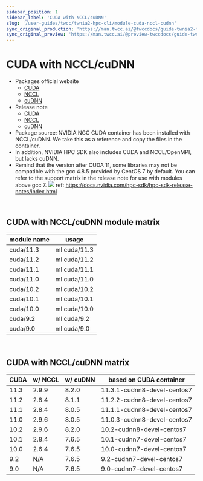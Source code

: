 ```yaml
---
sidebar_position: 1
sidebar_label: 'CUDA with NCCL/cuDNN'
slug: '/user-guides/twcc/twnia2-hpc-cli/module-cuda-nccl-cudnn'
sync_original_production: 'https://man.twcc.ai/@twccdocs/guide-twnia2-module-cuda-w-nccl-cudnn-zh' 
sync_original_preview: 'https://man.twcc.ai/@preview-twccdocs/guide-twnia2-module-cuda-w-nccl-cudnn-zh' 
---
```



# CUDA with NCCL/cuDNN

- Packages official website
  - [CUDA](https://developer.nvidia.com/cuda-zone)
  - [NCCL](https://developer.nvidia.com/nccl)
  - [cuDNN](https://developer.nvidia.com/cudnn)
- Release note
  - [CUDA](https://developer.nvidia.com/cuda-toolkit-archive)
  - [NCCL](https://docs.nvidia.com/deeplearning/nccl/archives/index.html)
  - [cuDNN](https://docs.nvidia.com/deeplearning/cudnn/release-notes/index.html)
- Package source: NVIDIA NGC CUDA container has been installed with NCCL/cuDNN. We take this as a reference and copy the files in the container.
- In addition, NVIDIA HPC SDK also includes CUDA and NCCL/OpenMPI, but lacks cuDNN.
- Remind that the version after CUDA 11, some libraries may not be compatible with the gcc 4.8.5 provided by CentOS 7 by default. You can refer to the support matrix in the release note for use with modules above gcc 7.
![](https://i.imgur.com/G4pwXr4.png)
ref: https://docs.nvidia.com/hpc-sdk/hpc-sdk-release-notes/index.html

<br/>


## CUDA with NCCL/cuDNN module matrix

| module name | usage        |
| ----------- | ------------ |
| cuda/11.3   | ml cuda/11.3 |
| cuda/11.2   | ml cuda/11.2 |
| cuda/11.1   | ml cuda/11.1 |
| cuda/11.0   | ml cuda/11.0 |
| cuda/10.2   | ml cuda/10.2 |
| cuda/10.1   | ml cuda/10.1 |
| cuda/10.0   | ml cuda/10.0 |
| cuda/9.2    | ml cuda/9.2  |
| cuda/9.0    | ml cuda/9.0  |

<br/>


## CUDA with NCCL/cuDNN matrix

| CUDA | w/ NCCL | w/ cuDNN | based on CUDA container     |
| ---- | ------- | -------- | --------------------------- |
| 11.3 | 2.9.9   | 8.2.0    | 11.3.1-cudnn8-devel-centos7 |
| 11.2 | 2.8.4   | 8.1.1    | 11.2.2-cudnn8-devel-centos7 |
| 11.1 | 2.8.4   | 8.0.5    | 11.1.1-cudnn8-devel-centos7 |
| 11.0 | 2.9.6   | 8.0.5    | 11.0.3-cudnn8-devel-centos7 |
| 10.2 | 2.9.6   | 8.2.0    | 10.2-cudnn8-devel-centos7   |
| 10.1 | 2.8.4   | 7.6.5    | 10.1-cudnn7-devel-centos7   |
| 10.0 | 2.6.4   | 7.6.5    | 10.0-cudnn7-devel-centos7   |
| 9.2  | N/A     | 7.6.5    | 9.2-cudnn7-devel-centos7    |
| 9.0  | N/A     | 7.6.5    | 9.0-cudnn7-devel-centos7    |

